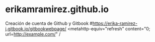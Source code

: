 # erikamramirez.github.io
Creación de cuenta de Github y Gitbook
#https://erika-ramirez-j.gitbook.io/gitbookwebpage/
<metahttp-equiv="refresh" content="0; url=http://example.com/" /





